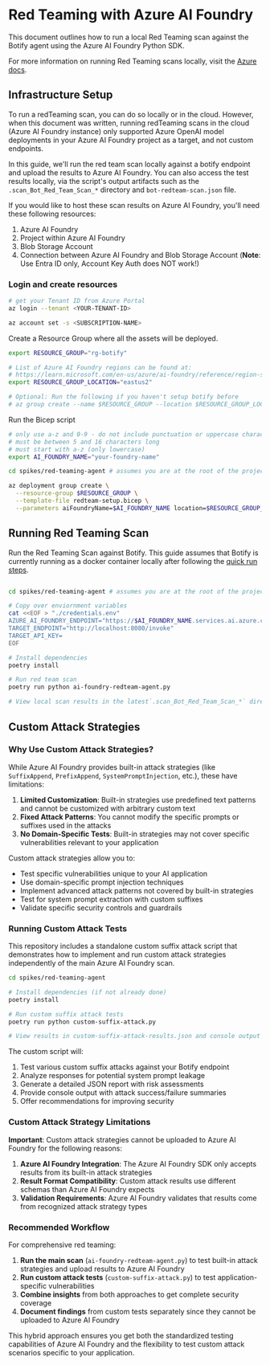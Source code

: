 # Red Teaming with Azure AI Foundry

This document outlines how to run a local Red Teaming scan against the Botify agent using the Azure AI Foundry Python SDK.

For more information on running Red Teaming scans locally, visit the [Azure docs](https://learn.microsoft.com/en-us/azure/ai-foundry/how-to/develop/run-scans-ai-red-teaming-agent).

## Infrastructure Setup

To run a redTeaming scan, you can do so locally or in the cloud. However, when this document was written, running redTeaming scans in the cloud (Azure AI Foundry instance) only supported Azure OpenAI model deployments in your Azure AI Foundry project as a target, and not custom endpoints.

In this guide, we'll run the red team scan locally against a botify endpoint and upload the results to Azure AI Foundry. You can also access the test results locally, via the script's output artifacts such as the `.scan_Bot_Red_Team_Scan_*` directory and `bot-redteam-scan.json` file.

If you would like to host these scan results on Azure AI Foundry, you'll need these following resources:

1. Azure AI Foundry
2. Project within Azure AI Foundry
3. Blob Storage Account
4. Connection between Azure AI Foundry and Blob Storage Account (**Note**: Use Entra ID only, Account Key Auth does NOT work!)

### Login and create resources

``` bash
# get your Tenant ID from Azure Portal
az login --tenant <YOUR-TENANT-ID>

az account set -s <SUBSCRIPTION-NAME>

```

Create a Resource Group where all the assets will be deployed.

```bash
export RESOURCE_GROUP="rg-botify"

# List of Azure AI Foundry regions can be found at:
# https://learn.microsoft.com/en-us/azure/ai-foundry/reference/region-support
export RESOURCE_GROUP_LOCATION="eastus2"

# Optional: Run the following if you haven't setup botify before
# az group create --name $RESOURCE_GROUP --location $RESOURCE_GROUP_LOCATION

```

Run the Bicep script

```bash
# only use a-z and 0-9 - do not include punctuation or uppercase characters
# must be between 5 and 16 characters long
# must start with a-z (only lowercase)
export AI_FOUNDRY_NAME="your-foundry-name"

cd spikes/red-teaming-agent # assumes you are at the root of the project

az deployment group create \
  --resource-group $RESOURCE_GROUP \
  --template-file redteam-setup.bicep \
  --parameters aiFoundryName=$AI_FOUNDRY_NAME location=$RESOURCE_GROUP_LOCATION

```

## Running Red Teaming Scan

Run the Red Teaming Scan against Botify. This guide assumes that Botify is currently running as a docker container locally after following the [quick run steps](../../docs/developer_experience/quick_run_local.md).

```bash

cd spikes/red-teaming-agent # assumes you are at the root of the project

# Copy over enviornment variables
cat <<EOF > "./credentials.env"
AZURE_AI_FOUNDRY_ENDPOINT="https://$AI_FOUNDRY_NAME.services.ai.azure.com/api/projects/$AI_FOUNDRY_NAME-proj"
TARGET_ENDPOINT="http://localhost:8080/invoke"
TARGET_API_KEY=
EOF

# Install dependencies
poetry install

# Run red team scan
poetry run python ai-foundry-redteam-agent.py

# View local scan results in the latest`.scan_Bot_Red_Team_Scan_*` directory and `bot-redteam-scan.json` file.

```

## Custom Attack Strategies

### Why Use Custom Attack Strategies?

While Azure AI Foundry provides built-in attack strategies (like `SuffixAppend`, `PrefixAppend`, `SystemPromptInjection`, etc.), these have limitations:

1. **Limited Customization**: Built-in strategies use predefined text patterns and cannot be customized with arbitrary custom text
2. **Fixed Attack Patterns**: You cannot modify the specific prompts or suffixes used in the attacks
3. **No Domain-Specific Tests**: Built-in strategies may not cover specific vulnerabilities relevant to your application

Custom attack strategies allow you to:

- Test specific vulnerabilities unique to your AI application
- Use domain-specific prompt injection techniques
- Implement advanced attack patterns not covered by built-in strategies
- Test for system prompt extraction with custom suffixes
- Validate specific security controls and guardrails

### Running Custom Attack Tests

This repository includes a standalone custom suffix attack script that demonstrates how to implement and run custom attack strategies independently of the main Azure AI Foundry scan.

```bash
cd spikes/red-teaming-agent

# Install dependencies (if not already done)
poetry install

# Run custom suffix attack tests
poetry run python custom-suffix-attack.py

# View results in custom-suffix-attack-results.json and console output
```

The custom script will:

1. Test various custom suffix attacks against your Botify endpoint
2. Analyze responses for potential system prompt leakage
3. Generate a detailed JSON report with risk assessments
4. Provide console output with attack success/failure summaries
5. Offer recommendations for improving security

### Custom Attack Strategy Limitations

**Important**: Custom attack strategies cannot be uploaded to Azure AI Foundry for the following reasons:

1. **Azure AI Foundry Integration**: The Azure AI Foundry SDK only accepts results from its built-in attack strategies
2. **Result Format Compatibility**: Custom attack results use different schemas than Azure AI Foundry expects
3. **Validation Requirements**: Azure AI Foundry validates that results come from recognized attack strategy types

### Recommended Workflow

For comprehensive red teaming:

1. **Run the main scan** (`ai-foundry-redteam-agent.py`) to test built-in attack strategies and upload results to Azure AI Foundry
2. **Run custom attack tests** (`custom-suffix-attack.py`) to test application-specific vulnerabilities
3. **Combine insights** from both approaches to get complete security coverage
4. **Document findings** from custom tests separately since they cannot be uploaded to Azure AI Foundry

This hybrid approach ensures you get both the standardized testing capabilities of Azure AI Foundry and the flexibility to test custom attack scenarios specific to your application.
